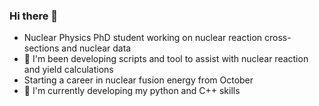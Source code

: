 ### Hi there 👋

- Nuclear Physics PhD student working on nuclear reaction cross-sections and nuclear data  
- 🔭 I'm been developing scripts and tool to assist with nuclear reaction and yield calculations 
- Starting a career in nuclear fusion energy from October
- 🌱 I'm currently developing my python and C++ skills
